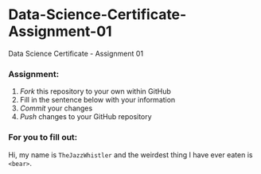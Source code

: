 # Data-Science-Certificate-Assignment-01
Data Science Certificate - Assignment 01  

### Assignment:  

  1. *Fork* this repository to your own within GitHub
  2. Fill in the sentence below with your information
  3. *Commit* your changes
  4. *Push* changes to your GitHub repository

### For you to fill out:  

Hi, my name is `TheJazzWhistler` and the weirdest thing I have ever eaten is `<bear>`.
